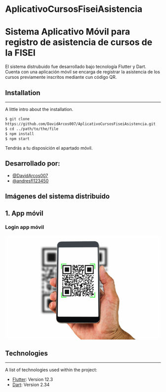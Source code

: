 # AplicativoCursosFiseiAsistencia
# Sistema Aplicativo Móvil para registro de asistencia de cursos de la FISEI

El sistema distrubuido fue desarrollado bajo tecnología Flutter y Dart. Cuenta con una aplicación móvil se encarga de registrar la asistencia de los cursos previamente inscritos mediante cun código QR. 

## Installation
***
A little intro about the installation. 
```
$ git clone https://github.com/DavidArcos007/AplicativoCursosFiseiAsistencia.git
$ cd ../path/to/the/file
$ npm install
$ npm start
```
Tendrás a tu disposición el apartado móvil.

## Desarrollado por:

- [@DavidArcos007](https://github.com/DavidArcos007)
- [@andresfl123450](https://github.com/andresfl123450)





## Imágenes del sistema distribuido

## 1. App móvil
### Login app móvil

![App Screenshot](https://github.com/DavidArcos007/davidarcos007.github.io/blob/main/assets/images/qr.jpeg)





## Technologies
***
A list of technologies used within the project:
* [Flutter](https://example.com): Version 12.3 
* [Dart](https://example.com): Version 2.34

